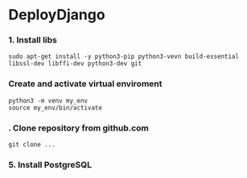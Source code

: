 # DeployDjango

### 

### 1. Install libs
  ```
  sudo apt-get install -y python3-pip python3-vevn build-essential libssl-dev libffi-dev python3-dev git
  ```

### Create and activate virtual enviroment
  ```
  python3 -m venv my_env
  source my_env/bin/activate
  ```

### . Clone repository from github.com
  ```
  git clone ...
  ```

### 5. Install PostgreSQL
